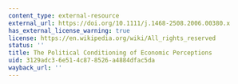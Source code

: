```yaml
---
content_type: external-resource
external_url: https://doi.org/10.1111/j.1468-2508.2006.00380.x
has_external_license_warning: true
license: https://en.wikipedia.org/wiki/All_rights_reserved
status: ''
title: The Political Conditioning of Economic Perceptions
uid: 3129adc3-6e51-4c87-8526-a4884dfac5da
wayback_url: ''
---
```

